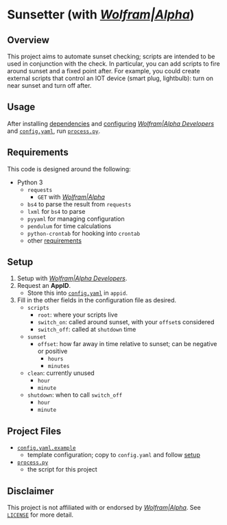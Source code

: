 # Sunsetter (with [*Wolfram|Alpha*][WA])

## Overview

This project aims to automate sunset checking; scripts are intended to be used in conjunction with the check. In particular, you can add scripts to fire around sunset and a fixed point after. For example, you could create external scripts that control an IOT device (smart plug, lightbulb): turn on near sunset and turn off after.

## Usage

After installing [dependencies](#requirements) and [configuring](#setup) [*Wolfram|Alpha Developers*][WADev] and [`config.yaml`](config.yaml.example), run [`process.py`](process.py).

## Requirements

This code is designed around the following:

- Python 3
    - `requests`
        - `GET` with [*Wolfram|Alpha*][WA]
    - `bs4` to parse the result from `requests`
    - `lxml` for `bs4` to parse
    - `pyyaml` for managing configuration
    - `pendulum` for time calculations
    - `python-crontab` for hooking into `crontab`
    - other [requirements](requirements.txt) 

## Setup

1. Setup with [*Wolfram|Alpha Developers*][WADev].
2. Request an **AppID**.
    - Store this into [`config.yaml`](config.yaml.example) in `appid`.
3. Fill in the other fields in the configuration file as desired.
    - `scripts`
        - `root`: where your scripts live
        - `switch_on`: called around sunset, with your `offset`s considered
        - `switch_off`: called at `shutdown` time
    - `sunset`
        - `offset`: how far away in time relative to sunset; can be negative or positive
            - `hours`
            - `minutes`
    - `clean`: currently unused
        - `hour`
        - `minute`
    - `shutdown`: when to call `switch_off`
        - `hour`
        - `minute`

## Project Files

- [`config.yaml.example`](config.yaml.example)
    - template configuration; copy to `config.yaml` and follow [setup](#setup)
- [`process.py`](process.py)
    - the script for this project

## Disclaimer

This project is not affiliated with or endorsed by [*Wolfram|Alpha*][WA]. See [`LICENSE`](LICENSE) for more detail.

[WA]: https://www.wolframalpha.com/
[WADev]: https://developer.wolframalpha.com/portal/myapps/

